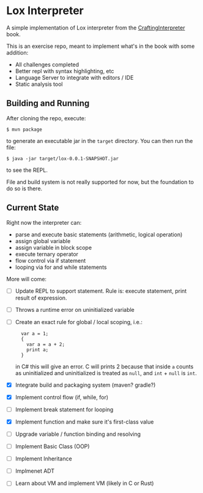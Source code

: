 # Lox Interpreter

A simple implementation of Lox interpreter from the [CraftingInterpreter](http://craftinginterpreters.com) book.

This is an exercise repo, meant to implement what's in the book with some addition:

- All challenges completed
- Better repl with syntax highlighting, etc
- Language Server to integrate with editors / IDE
- Static analysis tool

## Building and Running

After cloning the repo, execute:

```$bash
$ mvn package
```

to generate an executable jar in the `target` directory. 
You can then run the file:

```$bash
$ java -jar target/lox-0.0.1-SNAPSHOT.jar
```

to see the REPL.

File and build system is not really supported for now,
but the foundation to do so is there.

## Current State

Right now the interpreter can:

- parse and execute basic statements (arithmetic, logical operation)
- assign global variable
- assign variable in block scope
- execute ternary operator
- flow control via if statement
- looping via for and while statements

More will come:

- [ ] Update REPL to support statement. Rule is: execute statement, print result of expression. 
- [ ] Throws a runtime error on uninitialized variable
- [ ] Create an exact rule for global / local scoping, i.e.:
    
        var a = 1;
        {
          var a = a + 2;
          print a;
        }
    
    in C# this will give an error. C will prints 2 because that inside `a` counts as uninitialized and uninitialized is treated as `null`, and `int` + `null` is `int`.
    
- [x] Integrate build and packaging system (maven? gradle?)
- [x] Implement control flow (if, while, for)
- [ ] Implement break statement for looping
- [x] Implement function and make sure it's first-class value 
- [ ] Upgrade variable / function binding and resolving
- [ ] Implement Basic Class (OOP)
- [ ] Implement Inheritance
- [ ] Implmenet ADT
- [ ] Learn about VM and implement VM (likely in C or Rust)